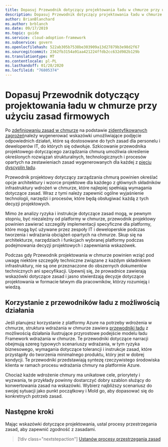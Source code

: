 ```yaml
---
title: Dopasuj Przewodnik dotyczący projektowania ładu w chmurze przy użyciu zasad firmowych
description: Dopasuj Przewodnik dotyczący projektowania ładu w chmurze przy użyciu zasad firmowych
author: BrianBlanchard
ms.author: brblanch
ms.date: 09/17/2019
ms.topic: guide
ms.service: cloud-adoption-framework
ms.subservice: govern
ms.openlocfilehash: 522ab305b7538be303909a13d27879b3e98d2f67
ms.sourcegitcommit: 2362fb3154a91aa421224ffdb2cc632d982b129b
ms.translationtype: MT
ms.contentlocale: pl-PL
ms.lasthandoff: 01/28/2020
ms.locfileid: "76805374"
---
```

# <a name="align-your-cloud-governance-design-guide-with-corporate-policy"></a>Dopasuj Przewodnik dotyczący projektowania ładu w chmurze przy użyciu zasad firmowych

Po [zdefiniowaniu zasad w chmurze](./policy-definition.md) na podstawie [zidentyfikowanych zagrożeń](./business-risk.md)należy wygenerować wskazówki umożliwiające podjęcie odpowiednich działań, które są dostosowane do tych zasad dla personelu i deweloperów IT, do których się odwołuje. Szkicowanie przewodnika projektowego dotyczącego zarządzania chmurą umożliwia określenie określonych rozwiązań strukturalnych, technologicznych i procesów opartych na zestawieniach zasad wygenerowanych dla każdej z [pięciu dyscyplin ładu](../governance-disciplines.md).

Przewodnik projektowy dotyczący zarządzania chmurą powinien określać opcje architektury i wzorce projektowe dla każdego z głównych składników infrastruktury wdrożeń w chmurze, które najlepiej spełniają wymagania dotyczące zasad. Wraz z tymi należy zapewnić ogólne wyjaśnienie technologii, narzędzi i procesów, które będą obsługiwać każdą z tych decyzji projektowych.

Mimo że analizy ryzyka i instrukcje dotyczące zasad mogą, w pewnym stopniu, być niezależny od platformy w chmurze, przewodnik projektowy powinien zawierać szczegóły implementacji specyficzne dla platformy, które mogą być używane przez zespoły IT i deweloperskie podczas tworzenia i wdrażania obciążeń opartych na chmurze. Skup się na architekturze, narzędziach i funkcjach wybranej platformy podczas podejmowania decyzji projektowych i zapewniania wskazówek.

Podczas gdy Przewodnik projektowania w chmurze powinien wziąć pod uwagę niektóre szczegóły techniczne związane z każdym składnikiem infrastruktury, nie są one przeznaczone do obszernych dokumentów technicznych ani specyfikacji. Upewnij się, że prowadnice zawierają wskazówki dotyczące zasad i jasno stwierdzają decyzje dotyczące projektowania w formacie łatwym dla pracowników, którzy rozumieją i wiedzą.

<!-- markdownlint-enable MD033 -->

## <a name="use-the-actionable-governance-guides"></a>Korzystanie z przewodników ładu z możliwością działania

Jeśli planujesz korzystanie z platformy Azure na potrzeby wdrożenia w chmurze, struktura wdrażania w chmurze zawiera [przewodniki ładu](../guides/index.md) z możliwością działania ilustrujące przyrostowe podejście modelu ładu Framework wdrażania w chmurze. Te przewodniki dotyczące narracji obejmują szereg typowych scenariuszy wdrażania, w tym ryzyka biznesowego, wymagania dotyczące tolerancji i instrukcje zasad, które przystąpiły do tworzenia minimalnego produktu, który jest w dobrej kondycji. Te przewodniki przedstawiają syntezę rzeczywistego środowiska klienta w ramach procesu wdrażania chmury na platformie Azure.

Chociaż każde wdrożenie chmury ma unikatowe cele, priorytety i wyzwania, te przykłady powinny dostarczyć dobry szablon służący do konwertowania zasad na wskazówki. Wybierz najbliższy scenariusz do swojej sytuacji jako punkt początkowy i Mold go, aby dopasować się do konkretnych potrzeb zasad.

## <a name="next-steps"></a>Następne kroki

Mając wskazówki dotyczące projektowania, ustal procesy przestrzegania zasad, aby zapewnić zgodność z zasadami.

> [!div class="nextstepaction"]
> [Ustanów procesy przestrzegania zasad](./processes.md)
